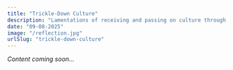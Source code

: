 ```yaml
---
title: "Trickle-Down Culture"
description: "Lamentations of receiving and passing on culture through a sieve"
date: "09-08-2025"
image: "/reflection.jpg"
urlSlug: "trickle-down-culture"
---
```


*Content coming soon...*
